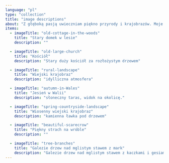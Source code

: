 ```yaml
---
language: "pl"
type: "collection"
title: "image descriptions"
about: "Z głęboką pasją uwieczniam piękno przyrody i krajobrazów. Moje zainteresowanie nie kończy się tutaj; jestem równie zachwycony starożytnymi budowlami, kościołami i grobowcami, które niosą echa dawnych epok. Jednak to wiejski urok starego krajobrazu zajmuje szczególne miejsce w moim sercu. Pola skąpane w słońcu, urocze stare chaty, małe kaplice, drzewa rozkwitające wiosennym kwieciem, odurzający zapach bzu i spokojne stawy ukryte pod płaczącymi wierzbami. Słowa mogą być niewystarczające, ale dążę do uchwycenia tej esencji na moich zdjęciach. Jeśli chcesz wnieść do swojego domu lub biura odrobinę tego klimatu, zapraszam do zapoznania się z moją pracą i dokonania zakupu."
items:
  - imageTitle: "old-cottage-in-the-woods"
    title: "Stary domek w lesie"
    description: ""

  - imageTitle: "old-large-church"
    title: "Kościół"
    description: "Stary duży kościół za rozłożystym drzewem"

  - imageTitle: "rural-landscape"
    title: "Wiejski krajobraz"
    description: "idylliczna atmosfera"

  - imageTitle: "autumn-in-Wales"
    title: "Jesień w Walii"
    description: "słoneczny taras, widok na okolicę."

  - imageTitle: "spring-countryside-landscape"
    title: "Wiosenny wiejski krajobraz"
    description: "kamienna ławka pod drzewem"

  - imageTitle: "beautiful-scarecrow"
    title: "Piękny strach na wróble"
    description: ""

  - imageTitle: "tree-branches"
    title: "Galezie drzew nad mglistym stawem z mark"
    description: "Galezie drzew nad mglistym stawem z kaczkami i gesiami. Anglia"
---
```

